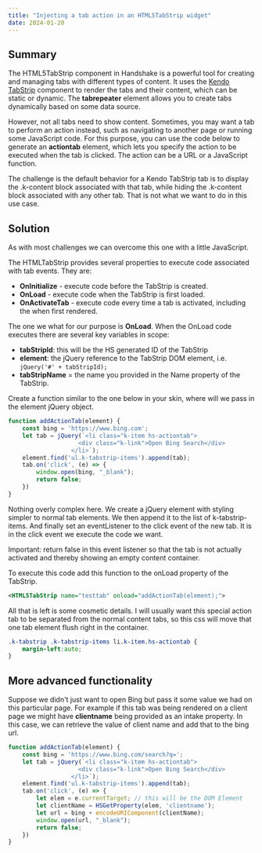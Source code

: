 ```yaml
---
title: "Injecting a tab action in an HTML5TabStrip widget"
date: 2024-01-20
---
```


## Summary
The HTML5TabStrip component in Handshake is a powerful tool for creating and managing tabs with different types of content. It uses the [Kendo TabStrip](https://docs.telerik.com/kendo-ui/controls/tabstrip/overview) component to render the tabs and their content, which can be static or dynamic. The **tabrepeater** element allows you to create tabs dynamically based on some data source.

However, not all tabs need to show content. Sometimes, you may want a tab to perform an action instead, such as navigating to another page or running some JavaScript code. For this purpose, you can use the code below to generate an **actiontab** element, which lets you specify the action to be executed when the tab is clicked. The action can be a URL or a JavaScript function.

The challenge is the default behavior for a Kendo TabStrip tab is to display the .k-content block associated with that tab, while hiding the .k-content block associated with any other tab. That is not what we want to do in this use case. 

## Solution
As with most challenges we can overcome this one with a little JavaScript. 

The HTMLTabStrip provides several properties to execute code associated with tab events. They are:

- **OnInitialize** - execute code before the TabStrip is created. 
- **OnLoad** - execute code when the TabStrip is first loaded.
- **OnActivateTab** - execute code every time a tab is activated, including the when first rendered. 

The one we what for our purpose is **OnLoad**.  When the OnLoad code executes there are several key variables in scope:

- **tabStripId**: this will be the HS generated ID of the TabStrip
- **element**: the jQuery reference to the TabStrip DOM element, i.e. ```jQuery('#' + tabStripId);```
- **tabStripName** = the name you provided in the Name property of the TabStrip.

Create a function similar to the one below in your skin, where will we pass in the element jQuery object.

```js
function addActionTab(element) {
    const bing = 'https://www.bing.com';
    let tab = jQuery(`<li class="k-item hs-actiontab">
                    <div class="k-link">Open Bing Search</div>
                  </li>`);
    element.find('ul.k-tabstrip-items').append(tab);
    tab.on('click', (e) => {
        window.open(bing, "_blank");
        return false;
    })
}
```

Nothing overly complex here.  We create a jQuery element with styling simpler to normal tab elements. We then append it to the list of k-tabstrip-items. And finally set an eventListener to the click event of the new tab. It is in the click event we execute the code we want. 

Important: return false in this event listener so that the tab is not actually activated and thereby showing an empty content container. 

To execute this code add this function to the onLoad property of the TabStrip. 
```xml
<HTML5TabStrip name="testtab" onload="addActionTab(element);">
```

All that is left is some cosmetic details. I will usually want this special action tab to be separated from the normal content tabs, so this css will move that one tab element flush right in the container.
```css
.k-tabstrip .k-tabstrip-items li.k-item.hs-actiontab {
    margin-left:auto;
}
```

## More advanced functionality
Suppose we didn't just want to open Bing but pass it some value we had on this particular page.  For example if this tab was being rendered on a client page we might have **clientname** being provided as an intake property.  In this case, we can retrieve the value of client name and add that to the bing url.

```js
function addActionTab(element) {
    const bing = 'https://www.bing.com/search?q=';
    let tab = jQuery(`<li class="k-item hs-actiontab">
                    <div class="k-link">Open Bing Search</div>
                  </li>`);
    element.find('ul.k-tabstrip-items').append(tab);
    tab.on('click', (e) => {
        let elem = e.currentTarget; // this will be the DOM Element
        let clientName = HSGetProperty(elem, 'clientname');
        let url = bing + encodeURIComponent(clientName);
        window.open(url, "_blank");
        return false;
    })
}
```